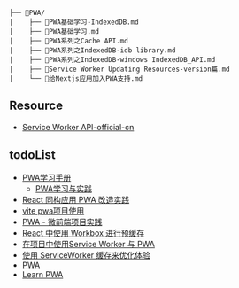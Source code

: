 ```
├── 📂PWA/
|    ├── 📄PWA基础学习-IndexedDB.md
|    ├── 📄PWA基础学习.md
|    ├── 📄PWA系列之Cache API.md
|    ├── 📄PWA系列之IndexedDB-idb library.md
|    ├── 📄PWA系列之IndexedDB-windows IndexedDB_API.md
|    ├── 📄Service Worker Updating Resources-version篇.md
|    └── 📄给Nextjs应用加入PWA支持.md
```

## Resource

- [Service Worker API-official-cn](https://developer.mozilla.org/zh-CN/docs/Web/API/Service_Worker_API)

## todoList

- [PWA学习手册](https://pwa.alienzhou.com/)
  - [PWA学习与实践](https://juejin.cn/post/6844903727468380168)
- [React 同构应用 PWA 改造实践](https://juejin.cn/post/6844903609046401032)
- [vite pwa项目使用](https://juejin.cn/post/7039258299086143524)
- [PWA - 微前端项目实践](https://juejin.cn/post/7293786856063287305)
- [React 中使用 Workbox 进行预缓存](https://juejin.cn/post/7298157574990200895)
- [在项目中使用Service Worker 与 PWA](https://juejin.cn/post/7281840911796043788)
- [使用 ServiceWorker 缓存来优化体验](https://juejin.cn/post/6996901512462991374)
- [PWA](https://www.cnblogs.com/Answer1215/category/829293.html?page=3)
- [Learn PWA](https://web.dev/learn/pwa)
